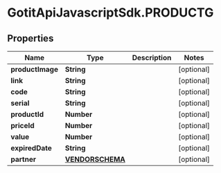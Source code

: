 # GotitApiJavascriptSdk.PRODUCTG

## Properties

Name | Type | Description | Notes
------------ | ------------- | ------------- | -------------
**productImage** | **String** |  | [optional] 
**link** | **String** |  | [optional] 
**code** | **String** |  | [optional] 
**serial** | **String** |  | [optional] 
**productId** | **Number** |  | [optional] 
**priceId** | **Number** |  | [optional] 
**value** | **Number** |  | [optional] 
**expiredDate** | **String** |  | [optional] 
**partner** | [**VENDORSCHEMA**](VENDORSCHEMA.md) |  | [optional] 


